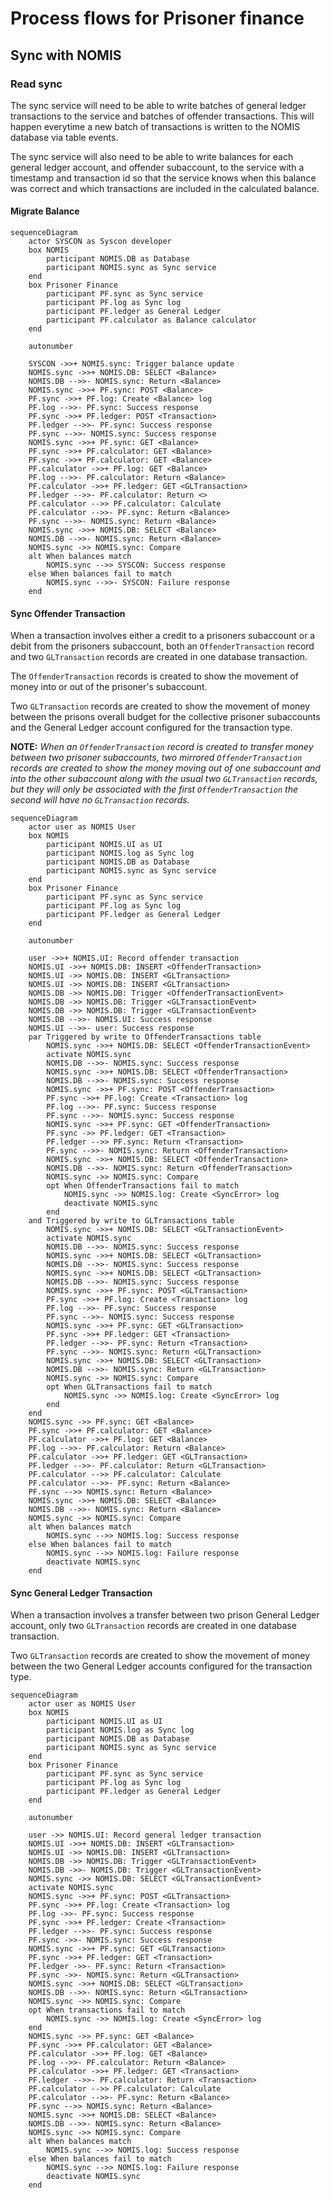# Process flows for Prisoner finance

## Sync with NOMIS

### Read sync

The sync service will need to be able to write batches of general ledger transactions to the service and batches of 
offender transactions. This will happen everytime a new batch of transactions is written to the NOMIS database via 
table events.

The sync service will also need to be able to write balances for each general ledger account, and offender subaccount, to 
the service with a timestamp and transaction id so that the service knows when this balance was correct and which 
transactions are included in the calculated balance. 

#### Migrate Balance

```mermaid
sequenceDiagram
    actor SYSCON as Syscon developer
    box NOMIS
        participant NOMIS.DB as Database
        participant NOMIS.sync as Sync service
    end
    box Prisoner Finance
        participant PF.sync as Sync service
        participant PF.log as Sync log
        participant PF.ledger as General Ledger
        participant PF.calculator as Balance calculator
    end

    autonumber

    SYSCON ->>+ NOMIS.sync: Trigger balance update
    NOMIS.sync ->>+ NOMIS.DB: SELECT <Balance>
    NOMIS.DB -->>- NOMIS.sync: Return <Balance>
    NOMIS.sync ->>+ PF.sync: POST <Balance>
    PF.sync ->>+ PF.log: Create <Balance> log
    PF.log -->>- PF.sync: Success response
    PF.sync ->>+ PF.ledger: POST <Transaction>
    PF.ledger -->>- PF.sync: Success response
    PF.sync -->>- NOMIS.sync: Success response
    NOMIS.sync ->>+ PF.sync: GET <Balance>
    PF.sync ->>+ PF.calculator: GET <Balance>
    PF.sync ->>+ PF.calculator: GET <Balance>
    PF.calculator ->>+ PF.log: GET <Balance>
    PF.log -->>- PF.calculator: Return <Balance>
    PF.calculator ->>+ PF.ledger: GET <GLTransaction>
    PF.ledger -->>- PF.calculator: Return <>
    PF.calculator -->> PF.calculator: Calculate
    PF.calculator -->>- PF.sync: Return <Balance>
    PF.sync -->>- NOMIS.sync: Return <Balance>
    NOMIS.sync ->>+ NOMIS.DB: SELECT <Balance>
    NOMIS.DB -->>- NOMIS.sync: Return <Balance>
    NOMIS.sync ->> NOMIS.sync: Compare
    alt When balances match
        NOMIS.sync -->> SYSCON: Success response
    else When balances fail to match
        NOMIS.sync -->>- SYSCON: Failure response
    end
```

#### Sync Offender Transaction

When a transaction involves either a credit to a prisoners subaccount or a debit from the prisoners subaccount, both an
`OffenderTransaction` record and two `GLTransaction` records are created in one database transaction.

The `OffenderTransaction` records is created to show the movement of money into or out of the prisoner's subaccount.

Two `GLTransaction` records are created to show the movement of money between the prisons overall budget for the collective prisoner 
subaccounts and the General Ledger account configured for the transaction type.

**NOTE:** *When an `OffenderTransaction` record is created to transfer money between two prisoner subaccounts, two mirrored 
`OffenderTransaction` records are created to show the money moving out of one subaccount and into the other subaccount 
along with the usual two `GLTransaction` records, but they will only be associated with the first `OffenderTransaction` 
the second will have no `GLTransaction` records.*


```mermaid
sequenceDiagram
    actor user as NOMIS User
    box NOMIS
        participant NOMIS.UI as UI
        participant NOMIS.log as Sync log
        participant NOMIS.DB as Database
        participant NOMIS.sync as Sync service
    end
    box Prisoner Finance
        participant PF.sync as Sync service
        participant PF.log as Sync log
        participant PF.ledger as General Ledger
    end

    autonumber

    user ->>+ NOMIS.UI: Record offender transaction
    NOMIS.UI ->>+ NOMIS.DB: INSERT <OffenderTransaction>
    NOMIS.UI ->> NOMIS.DB: INSERT <GLTransaction>
    NOMIS.UI ->> NOMIS.DB: INSERT <GLTransaction>
    NOMIS.DB ->> NOMIS.DB: Trigger <OffenderTransactionEvent>
    NOMIS.DB ->> NOMIS.DB: Trigger <GLTransactionEvent>
    NOMIS.DB ->> NOMIS.DB: Trigger <GLTransactionEvent>
    NOMIS.DB -->>- NOMIS.UI: Success response
    NOMIS.UI -->>- user: Success response
    par Triggered by write to OffenderTransactions table
        NOMIS.sync ->>+ NOMIS.DB: SELECT <OffenderTransactionEvent>
        activate NOMIS.sync
        NOMIS.DB -->>- NOMIS.sync: Success response
        NOMIS.sync ->>+ NOMIS.DB: SELECT <OffenderTransaction>
        NOMIS.DB -->>- NOMIS.sync: Success response
        NOMIS.sync ->>+ PF.sync: POST <OffenderTransaction>
        PF.sync ->>+ PF.log: Create <Transaction> log
        PF.log -->>- PF.sync: Success response
        PF.sync -->>- NOMIS.sync: Success response
        NOMIS.sync ->>+ PF.sync: GET <OffenderTransaction>
        PF.sync ->> PF.ledger: GET <Transaction>
        PF.ledger -->> PF.sync: Return <Transaction>
        PF.sync -->>- NOMIS.sync: Return <OffenderTransaction>
        NOMIS.sync ->>+ NOMIS.DB: SELECT <OffenderTransaction>
        NOMIS.DB -->>- NOMIS.sync: Return <OffenderTransaction>
        NOMIS.sync ->> NOMIS.sync: Compare
        opt When OffenderTransactions fail to match
            NOMIS.sync ->> NOMIS.log: Create <SyncError> log
            deactivate NOMIS.sync
        end
    and Triggered by write to GLTransactions table
        NOMIS.sync ->>+ NOMIS.DB: SELECT <GLTransactionEvent>
        activate NOMIS.sync
        NOMIS.DB -->>- NOMIS.sync: Success response
        NOMIS.sync ->>+ NOMIS.DB: SELECT <GLTransaction>
        NOMIS.DB -->>- NOMIS.sync: Success response
        NOMIS.sync ->>+ NOMIS.DB: SELECT <GLTransaction>
        NOMIS.DB -->>- NOMIS.sync: Success response
        NOMIS.sync ->>+ PF.sync: POST <GLTransaction>
        PF.sync ->>+ PF.log: Create <Transaction> log
        PF.log -->>- PF.sync: Success response
        PF.sync -->>- NOMIS.sync: Success response
        NOMIS.sync ->>+ PF.sync: GET <GLTransaction>
        PF.sync ->>+ PF.ledger: GET <Transaction>
        PF.ledger -->>- PF.sync: Return <Transaction>
        PF.sync -->>- NOMIS.sync: Return <GLTransaction>
        NOMIS.sync ->>+ NOMIS.DB: SELECT <GLTransaction>
        NOMIS.DB -->>- NOMIS.sync: Return <GLTransaction>
        NOMIS.sync ->> NOMIS.sync: Compare
        opt When GLTransactions fail to match
            NOMIS.sync ->> NOMIS.log: Create <SyncError> log
        end
    end
    NOMIS.sync ->> PF.sync: GET <Balance>
    PF.sync ->>+ PF.calculator: GET <Balance>
    PF.calculator ->>+ PF.log: GET <Balance>
    PF.log -->>- PF.calculator: Return <Balance>
    PF.calculator ->>+ PF.ledger: GET <GLTransaction>
    PF.ledger -->>- PF.calculator: Return <GLTransaction>
    PF.calculator -->> PF.calculator: Calculate
    PF.calculator -->>- PF.sync: Return <Balance>
    PF.sync -->> NOMIS.sync: Return <Balance>
    NOMIS.sync ->>+ NOMIS.DB: SELECT <Balance>
    NOMIS.DB -->>- NOMIS.sync: Return <Balance>
    NOMIS.sync ->> NOMIS.sync: Compare
    alt When balances match
        NOMIS.sync -->> NOMIS.log: Success response
    else When balances fail to match
        NOMIS.sync -->> NOMIS.log: Failure response
        deactivate NOMIS.sync
    end
```

#### Sync General Ledger Transaction

When a transaction involves a transfer between two prison General Ledger account, only two `GLTransaction` records are 
created in one database transaction.

Two `GLTransaction` records are created to show the movement of money between the two General Ledger accounts configured 
for the transaction type.

```mermaid
sequenceDiagram
    actor user as NOMIS User
    box NOMIS
        participant NOMIS.UI as UI
        participant NOMIS.log as Sync log
        participant NOMIS.DB as Database
        participant NOMIS.sync as Sync service
    end
    box Prisoner Finance
        participant PF.sync as Sync service
        participant PF.log as Sync log
        participant PF.ledger as General Ledger
    end

    autonumber

    user ->> NOMIS.UI: Record general ledger transaction
    NOMIS.UI ->>+ NOMIS.DB: INSERT <GLTransaction>
    NOMIS.UI ->> NOMIS.DB: INSERT <GLTransaction>
    NOMIS.DB ->> NOMIS.DB: Trigger <GLTransactionEvent>
    NOMIS.DB ->>- NOMIS.DB: Trigger <GLTransactionEvent>
    NOMIS.sync ->> NOMIS.DB: SELECT <GLTransactionEvent>
    activate NOMIS.sync
    NOMIS.sync ->>+ PF.sync: POST <GLTransaction>
    PF.sync ->>+ PF.log: Create <Transaction> log
    PF.log ->>- PF.sync: Success response
    PF.sync ->>+ PF.ledger: Create <Transaction>
    PF.ledger -->>- PF.sync: Success response
    PF.sync ->>- NOMIS.sync: Success response
    NOMIS.sync ->>+ PF.sync: GET <GLTransaction>
    PF.sync ->>+ PF.ledger: GET <Transaction>
    PF.ledger ->>- PF.sync: Return <Transaction>
    PF.sync ->>- NOMIS.sync: Return <GLTransaction>
    NOMIS.sync ->>+ NOMIS.DB: SELECT <GLTransaction>
    NOMIS.DB -->>- NOMIS.sync: Return <GLTransaction>
    NOMIS.sync ->> NOMIS.sync: Compare
    opt When transactions fail to match
        NOMIS.sync ->> NOMIS.log: Create <SyncError> log
    end
    NOMIS.sync ->> PF.sync: GET <Balance>
    PF.sync ->>+ PF.calculator: GET <Balance>
    PF.calculator ->>+ PF.log: GET <Balance>
    PF.log -->>- PF.calculator: Return <Balance>
    PF.calculator ->>+ PF.ledger: GET <Transaction>
    PF.ledger -->>- PF.calculator: Return <Transaction>
    PF.calculator -->> PF.calculator: Calculate
    PF.calculator -->>- PF.sync: Return <Balance>
    PF.sync -->> NOMIS.sync: Return <Balance>
    NOMIS.sync ->>+ NOMIS.DB: SELECT <Balance>
    NOMIS.DB -->>- NOMIS.sync: Return <Balance>
    NOMIS.sync ->> NOMIS.sync: Compare
    alt When balances match
        NOMIS.sync -->> NOMIS.log: Success response
    else When balances fail to match
        NOMIS.sync -->> NOMIS.log: Failure response
        deactivate NOMIS.sync
    end
```
